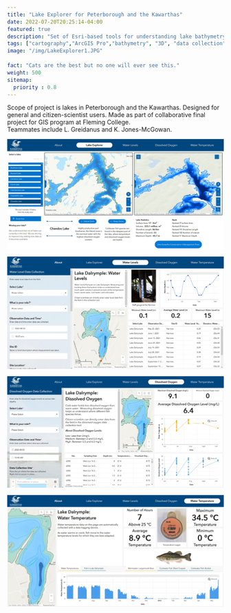```yaml
---
title: "Lake Explorer for Peterborough and the Kawarthas"
date: 2022-07-20T20:25:14-04:00
featured: true
description: "Set of Esri-based tools for understanding lake bathymetry and water quality indicators for Kawartha Conservation.  Scope of project is lakes in Peterborough and the Kawarthas. Designed for general and citizen-scientist users."
tags: ["cartography","ArcGIS Pro","bathymetry", "3D", "data collection", "Survey123"]
image: "/img/LakeExplorer1.JPG"

fact: "Cats are the best but no one will ever see this."
weight: 500
sitemap:
  priority : 0.8
---
```



Scope of project is lakes in Peterborough and the Kawarthas. Designed for general and citizen-scientist users.
Made as part of collaborative final project for GIS program at Fleming College.  
Teammates include L. Greidanus and K. Jones-McGowan.


![lake explorer image base](/img/LakeExplorer1.JPG "Lake Explorer Interactive Maps")

![lake explorer water levels page](/img/LakeExplorer2.JPG "Lake Dalrymple Water Levels")

![lake explorer dissolved oxygen page](/img/LakeExplorer3.JPG "Lake Dalrymple Dissolved Oxygen")

![lake explorer Water temperature](/img/LakeExplorer4.JPG "Lake Dalrymple Water Temperature")
